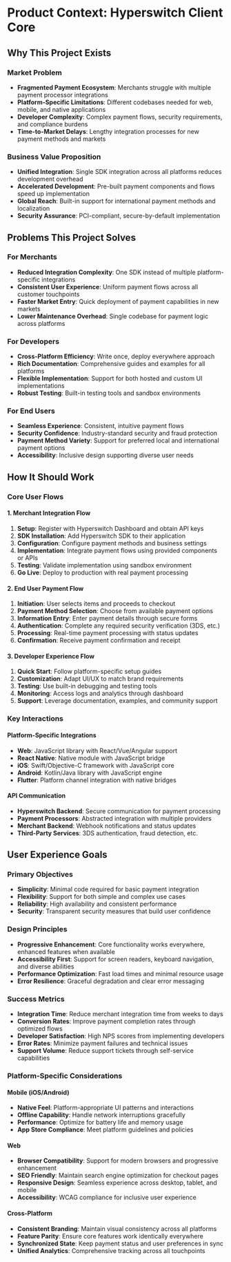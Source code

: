 # Product Context: Hyperswitch Client Core

## Why This Project Exists

### Market Problem
- **Fragmented Payment Ecosystem**: Merchants struggle with multiple payment processor integrations
- **Platform-Specific Limitations**: Different codebases needed for web, mobile, and native applications
- **Developer Complexity**: Complex payment flows, security requirements, and compliance burdens
- **Time-to-Market Delays**: Lengthy integration processes for new payment methods and markets

### Business Value Proposition
- **Unified Integration**: Single SDK integration across all platforms reduces development overhead
- **Accelerated Development**: Pre-built payment components and flows speed up implementation
- **Global Reach**: Built-in support for international payment methods and localization
- **Security Assurance**: PCI-compliant, secure-by-default implementation

## Problems This Project Solves

### For Merchants
- **Reduced Integration Complexity**: One SDK instead of multiple platform-specific integrations
- **Consistent User Experience**: Uniform payment flows across all customer touchpoints
- **Faster Market Entry**: Quick deployment of payment capabilities in new markets
- **Lower Maintenance Overhead**: Single codebase for payment logic across platforms

### For Developers
- **Cross-Platform Efficiency**: Write once, deploy everywhere approach
- **Rich Documentation**: Comprehensive guides and examples for all platforms
- **Flexible Implementation**: Support for both hosted and custom UI implementations
- **Robust Testing**: Built-in testing tools and sandbox environments

### For End Users
- **Seamless Experience**: Consistent, intuitive payment flows
- **Security Confidence**: Industry-standard security and fraud protection
- **Payment Method Variety**: Support for preferred local and international payment options
- **Accessibility**: Inclusive design supporting diverse user needs

## How It Should Work

### Core User Flows

#### 1. Merchant Integration Flow
1. **Setup**: Register with Hyperswitch Dashboard and obtain API keys
2. **SDK Installation**: Add Hyperswitch SDK to their application
3. **Configuration**: Configure payment methods and business settings
4. **Implementation**: Integrate payment flows using provided components or APIs
5. **Testing**: Validate implementation using sandbox environment
6. **Go Live**: Deploy to production with real payment processing

#### 2. End User Payment Flow
1. **Initiation**: User selects items and proceeds to checkout
2. **Payment Method Selection**: Choose from available payment options
3. **Information Entry**: Enter payment details through secure forms
4. **Authentication**: Complete any required security verification (3DS, etc.)
5. **Processing**: Real-time payment processing with status updates
6. **Confirmation**: Receive payment confirmation and receipt

#### 3. Developer Experience Flow
1. **Quick Start**: Follow platform-specific setup guides
2. **Customization**: Adapt UI/UX to match brand requirements
3. **Testing**: Use built-in debugging and testing tools
4. **Monitoring**: Access logs and analytics through dashboard
5. **Support**: Leverage documentation, examples, and community support

### Key Interactions

#### Platform-Specific Integrations
- **Web**: JavaScript library with React/Vue/Angular support
- **React Native**: Native module with JavaScript bridge
- **iOS**: Swift/Objective-C framework with JavaScript core
- **Android**: Kotlin/Java library with JavaScript engine
- **Flutter**: Platform channel integration with native bridges

#### API Communication
- **Hyperswitch Backend**: Secure communication for payment processing
- **Payment Processors**: Abstracted integration with multiple providers
- **Merchant Backend**: Webhook notifications and status updates
- **Third-Party Services**: 3DS authentication, fraud detection, etc.

## User Experience Goals

### Primary Objectives
- **Simplicity**: Minimal code required for basic payment integration
- **Flexibility**: Support for both simple and complex use cases
- **Reliability**: High availability and consistent performance
- **Security**: Transparent security measures that build user confidence

### Design Principles
- **Progressive Enhancement**: Core functionality works everywhere, enhanced features when available
- **Accessibility First**: Support for screen readers, keyboard navigation, and diverse abilities
- **Performance Optimization**: Fast load times and minimal resource usage
- **Error Resilience**: Graceful degradation and clear error messaging

### Success Metrics
- **Integration Time**: Reduce merchant integration time from weeks to days
- **Conversion Rates**: Improve payment completion rates through optimized flows
- **Developer Satisfaction**: High NPS scores from implementing developers
- **Error Rates**: Minimize payment failures and technical issues
- **Support Volume**: Reduce support tickets through self-service capabilities

### Platform-Specific Considerations

#### Mobile (iOS/Android)
- **Native Feel**: Platform-appropriate UI patterns and interactions
- **Offline Capability**: Handle network interruptions gracefully
- **Performance**: Optimize for battery life and memory usage
- **App Store Compliance**: Meet platform guidelines and policies

#### Web
- **Browser Compatibility**: Support for modern browsers and progressive enhancement
- **SEO Friendly**: Maintain search engine optimization for checkout pages
- **Responsive Design**: Seamless experience across desktop, tablet, and mobile
- **Accessibility**: WCAG compliance for inclusive user experience

#### Cross-Platform
- **Consistent Branding**: Maintain visual consistency across all platforms
- **Feature Parity**: Ensure core features work identically everywhere
- **Synchronized State**: Keep payment status and user preferences in sync
- **Unified Analytics**: Comprehensive tracking across all touchpoints
